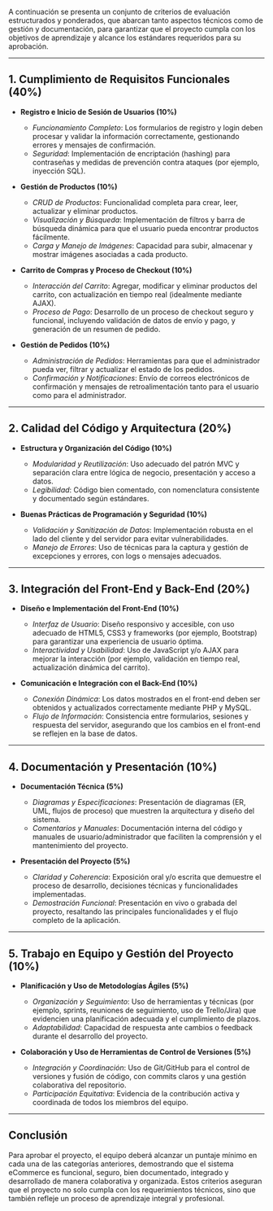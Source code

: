 A continuación se presenta un conjunto de criterios de evaluación estructurados y ponderados, que abarcan tanto aspectos técnicos como de gestión y documentación, para garantizar que el proyecto cumpla con los objetivos de aprendizaje y alcance los estándares requeridos para su aprobación.

---

## **1. Cumplimiento de Requisitos Funcionales (40%)**

- **Registro e Inicio de Sesión de Usuarios (10%)**  
  - *Funcionamiento Completo*: Los formularios de registro y login deben procesar y validar la información correctamente, gestionando errores y mensajes de confirmación.  
  - *Seguridad*: Implementación de encriptación (hashing) para contraseñas y medidas de prevención contra ataques (por ejemplo, inyección SQL).

- **Gestión de Productos (10%)**  
  - *CRUD de Productos*: Funcionalidad completa para crear, leer, actualizar y eliminar productos.  
  - *Visualización y Búsqueda*: Implementación de filtros y barra de búsqueda dinámica para que el usuario pueda encontrar productos fácilmente.  
  - *Carga y Manejo de Imágenes*: Capacidad para subir, almacenar y mostrar imágenes asociadas a cada producto.

- **Carrito de Compras y Proceso de Checkout (10%)**  
  - *Interacción del Carrito*: Agregar, modificar y eliminar productos del carrito, con actualización en tiempo real (idealmente mediante AJAX).  
  - *Proceso de Pago*: Desarrollo de un proceso de checkout seguro y funcional, incluyendo validación de datos de envío y pago, y generación de un resumen de pedido.

- **Gestión de Pedidos (10%)**  
  - *Administración de Pedidos*: Herramientas para que el administrador pueda ver, filtrar y actualizar el estado de los pedidos.  
  - *Confirmación y Notificaciones*: Envío de correos electrónicos de confirmación y mensajes de retroalimentación tanto para el usuario como para el administrador.

---

## **2. Calidad del Código y Arquitectura (20%)**

- **Estructura y Organización del Código (10%)**  
  - *Modularidad y Reutilización*: Uso adecuado del patrón MVC y separación clara entre lógica de negocio, presentación y acceso a datos.  
  - *Legibilidad*: Código bien comentado, con nomenclatura consistente y documentado según estándares.

- **Buenas Prácticas de Programación y Seguridad (10%)**  
  - *Validación y Sanitización de Datos*: Implementación robusta en el lado del cliente y del servidor para evitar vulnerabilidades.  
  - *Manejo de Errores*: Uso de técnicas para la captura y gestión de excepciones y errores, con logs o mensajes adecuados.

---

## **3. Integración del Front-End y Back-End (20%)**

- **Diseño e Implementación del Front-End (10%)**  
  - *Interfaz de Usuario*: Diseño responsivo y accesible, con uso adecuado de HTML5, CSS3 y frameworks (por ejemplo, Bootstrap) para garantizar una experiencia de usuario óptima.  
  - *Interactividad y Usabilidad*: Uso de JavaScript y/o AJAX para mejorar la interacción (por ejemplo, validación en tiempo real, actualización dinámica del carrito).

- **Comunicación e Integración con el Back-End (10%)**  
  - *Conexión Dinámica*: Los datos mostrados en el front-end deben ser obtenidos y actualizados correctamente mediante PHP y MySQL.  
  - *Flujo de Información*: Consistencia entre formularios, sesiones y respuesta del servidor, asegurando que los cambios en el front-end se reflejen en la base de datos.

---

## **4. Documentación y Presentación (10%)**

- **Documentación Técnica (5%)**  
  - *Diagramas y Especificaciones*: Presentación de diagramas (ER, UML, flujos de proceso) que muestren la arquitectura y diseño del sistema.  
  - *Comentarios y Manuales*: Documentación interna del código y manuales de usuario/administrador que faciliten la comprensión y el mantenimiento del proyecto.

- **Presentación del Proyecto (5%)**  
  - *Claridad y Coherencia*: Exposición oral y/o escrita que demuestre el proceso de desarrollo, decisiones técnicas y funcionalidades implementadas.  
  - *Demostración Funcional*: Presentación en vivo o grabada del proyecto, resaltando las principales funcionalidades y el flujo completo de la aplicación.

---

## **5. Trabajo en Equipo y Gestión del Proyecto (10%)**

- **Planificación y Uso de Metodologías Ágiles (5%)**  
  - *Organización y Seguimiento*: Uso de herramientas y técnicas (por ejemplo, sprints, reuniones de seguimiento, uso de Trello/Jira) que evidencien una planificación adecuada y el cumplimiento de plazos.  
  - *Adaptabilidad*: Capacidad de respuesta ante cambios o feedback durante el desarrollo del proyecto.

- **Colaboración y Uso de Herramientas de Control de Versiones (5%)**  
  - *Integración y Coordinación*: Uso de Git/GitHub para el control de versiones y fusión de código, con commits claros y una gestión colaborativa del repositorio.  
  - *Participación Equitativa*: Evidencia de la contribución activa y coordinada de todos los miembros del equipo.

---

## **Conclusión**

Para aprobar el proyecto, el equipo deberá alcanzar un puntaje mínimo en cada una de las categorías anteriores, demostrando que el sistema eCommerce es funcional, seguro, bien documentado, integrado y desarrollado de manera colaborativa y organizada. Estos criterios aseguran que el proyecto no solo cumpla con los requerimientos técnicos, sino que también refleje un proceso de aprendizaje integral y profesional.